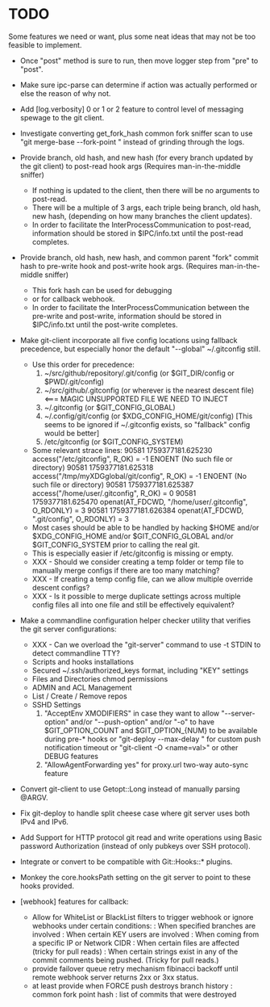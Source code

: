 TODO
====

Some features we need or want, plus some neat ideas that may not be too feasible to implement.

 - Once "post" method is sure to run, then move logger step from "pre" to "post".

 - Make sure ipc-parse can determine if action was actually performed or else the reason of why not.

 - Add [log.verbosity] 0 or 1 or 2 feature to control level of messaging spewage to the git client.

 - Investigate converting get_fork_hash common fork sniffer scan to use "git merge-base --fork-point <ref> <commit>" instead of grinding through the logs.

 - Provide branch, old hash, and new hash (for every branch updated by the git client) to post-read hook args (Requires man-in-the-middle sniffer)
   * If nothing is updated to the client, then there will be no arguments to post-read.
   * There will be a multiple of 3 args, each triple being branch, old hash, new hash, (depending on how many branches the client updates).
   * In order to facilitate the InterProcessCommunication to post-read, information should be stored in $IPC/info.txt until the post-read completes.

 - Provide branch, old hash, new hash, and common parent "fork" commit hash to pre-write hook and post-write hook args. (Requires man-in-the-middle sniffer)
   * This fork hash can be used for debugging
   * or for callback webhook.
   * In order to facilitate the InterProcessCommunication between the pre-write and post-write, information should be stored in $IPC/info.txt until the post-write completes.

 - Make git-client incorporate all five config locations using fallback precedence, but especially honor the default "--global" ~/.gitconfig still.
   * Use this order for precedence:
     1. ~/src/github/repository/.git/config (or $GIT_DIR/config or $PWD/.git/config)
     2. ~/src/github/.gitconfig (or wherever is the nearest descent file) <=== MAGIC UNSUPPORTED FILE WE NEED TO INJECT
     3. ~/.gitconfig (or $GIT_CONFIG_GLOBAL)
     4. ~/.config/git/config (or $XDG_CONFIG_HOME/git/config) [This seems to be ignored if ~/.gitconfig exists, so "fallback" config would be better]
     5. /etc/gitconfig (or $GIT_CONFIG_SYSTEM)
   * Some relevant strace lines:
     90581 1759377181.625230 access("/etc/gitconfig", R_OK) = -1 ENOENT (No such file or directory)
     90581 1759377181.625318 access("/tmp/myXDGglobal/git/config", R_OK) = -1 ENOENT (No such file or directory)
     90581 1759377181.625387 access("/home/user/.gitconfig", R_OK) = 0
     90581 1759377181.625470 openat(AT_FDCWD, "/home/user/.gitconfig", O_RDONLY) = 3
     90581 1759377181.626384 openat(AT_FDCWD, ".git/config", O_RDONLY) = 3
   * Most cases should be able to be handled by hacking $HOME and/or $XDG_CONFIG_HOME and/or $GIT_CONFIG_GLOBAL and/or $GIT_CONFIG_SYSTEM prior to calling the real git.
   * This is especially easier if /etc/gitconfig is missing or empty.
   * XXX - Should we consider creating a temp folder or temp file to manually merge configs if there are too many matching?
   * XXX - If creating a temp config file, can we allow multiple override descent configs?
   * XXX - Is it possible to merge duplicate settings across multiple config files all into one file and still be effectively equivalent?

 - Make a commandline configuration helper checker utility that verifies the git server configurations:
   * XXX - Can we overload the "git-server" command to use -t STDIN to detect commandline TTY?
   * Scripts and hooks installations
   * Secured ~/.ssh/authorized_keys format, including "KEY" settings
   * Files and Directories chmod permissions
   * ADMIN and ACL Management
   * List / Create / Remove repos
   * SSHD Settings
     1. "AcceptEnv XMODIFIERS" in case they want
          to allow "--server-option" and/or "--push-option" and/or "-o" to have
          $GIT_OPTION_COUNT and $GIT_OPTION_{NUM} to be available during pre-* hooks
          or "git-deploy --max-delay <seconds>" for custom push notification timeout
          or "git-client -O <name=val>"
          or other DEBUG features
     2. "AllowAgentForwarding yes" for proxy.url two-way auto-sync feature

 - Convert git-client to use Getopt::Long instead of manually parsing @ARGV.

 - Fix git-deploy to handle split cheese case where git server uses both IPv4 and IPv6.

 - Add Support for HTTP protocol git read and write operations using Basic password Authorization (instead of only pubkeys over SSH protocol).

 - Integrate or convert to be compatible with Git::Hooks::* plugins.

 - Monkey the core.hooksPath setting on the git server to point to these hooks provided.

 - [webhook] features for callback:
   * Allow for WhiteList or BlackList filters to trigger webhook or ignore webhooks under certain conditions:
     : When specified branches are involved
     : When certain KEY users are involved
     : When coming from a specific IP or Network CIDR
     : When certain files are affected (tricky for pull reads)
     : When certain strings exist in any of the commit comments being pushed. (Tricky for pull reads.)
   * provide failover queue retry mechanism fibinacci backoff until remote webhook server returns 2xx or 3xx status.
   * at least provide when FORCE push destroys branch history
     : common fork point hash
     : list of commits that were destroyed
